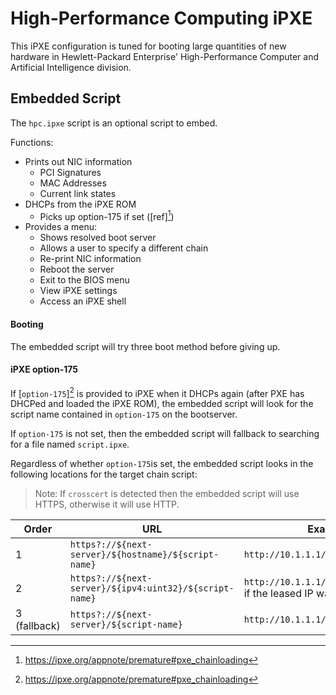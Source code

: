 # High-Performance Computing iPXE

This iPXE configuration is tuned for booting large quantities of new hardware in
Hewlett-Packard Enterprise' High-Performance Computer and Artificial Intelligence division.

## Embedded Script

The `hpc.ipxe` script is an optional script to embed.

Functions:
- Prints out NIC information
  - PCI Signatures
  - MAC Addresses
  - Current link states
- DHCPs from the iPXE ROM
    - Picks up option-175 if set ([ref][^1])
- Provides a menu:
  - Shows resolved boot server
  - Allows a user to specify a different chain
  - Re-print NIC information
  - Reboot the server
  - Exit to the BIOS menu
  - View iPXE settings
  - Access an iPXE shell
  
#### Booting

The embedded script will try three boot method before giving up.

#### iPXE option-175

If [`option-175`][^1] is provided to iPXE when it DHCPs again (after PXE has DHCPed and loaded the iPXE ROM), the embedded script will look for the script name contained in `option-175` on the bootserver.

If `option-175` is not set, then the embedded script will fallback to searching for a file named `script.ipxe`.

Regardless of whether `option-175`is set, the embedded script looks in the following locations for the target chain script:

> Note: If `crosscert` is detected then the embedded script will use HTTPS, otherwise it will use HTTP.

| Order        | URL                                                     | Example                                                            |
|--------------|---------------------------------------------------------|--------------------------------------------------------------------|
| 1            | `https?://${next-server}/${hostname}/${script-name}`    | `http://10.1.1.1/myserver/boot.php`                                | 
| 2            | `https?://${next-server}/${ipv4:uint32}/${script-name}` | `http://10.1.1.1/0xa10015/boot.php` if the leased IP was 10.1.0.21 |
| 3 (fallback) | `https?://${next-server}/${script-name}`                | `http://10.1.1.1/boot.php`                                         |

[^1]: https://ipxe.org/appnote/premature#pxe_chainloading
